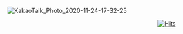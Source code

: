 <div align=center>

![KakaoTalk_Photo_2020-11-24-17-32-25](https://user-images.githubusercontent.com/73205057/118079788-c21c6e00-b3f3-11eb-901c-bbb280988aff.gif)

</div>

<div align=right>
<!--
[![mieyhgnaj's github stats](https://github-readme-stats.vercel.app/api?username=mieyhgnaj)](https://github.com/mieyhgnaj/github-readme-stats)
-->
  
[![Hits](https://hits.seeyoufarm.com/api/count/incr/badge.svg?url=https%3A%2F%2Fgithub.com%2Fmieyhgnaj&count_bg=%238A8E88&title_bg=%23555555&icon=&icon_color=%23E15858&title=mieyhgnaj&edge_flat=false)](https://hits.seeyoufarm.com)

</div>
<!--
**mieyhgnaj/mieyhgnaj** is a ✨ _special_ ✨ repository because its `README.md` (this file) appears on your GitHub profile.

Here are some ideas to get you started:

- 🔭 I’m currently working on ...
- 🌱 I’m currently learning ...
- 👯 I’m looking to collaborate on ...
- 🤔 I’m looking for help with ...
- 💬 Ask me about ...
- 📫 How to reach me: ...
- 😄 Pronouns: ...
- ⚡ Fun fact: ...
-->
